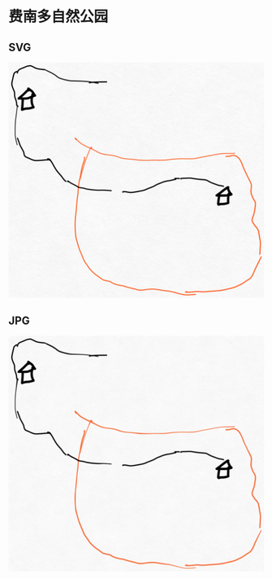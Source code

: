 # 费南多自然公园

## SVG
![费南多自然公园.svg](https://github.com/EdwardWoodhub/GameTheHunter/blob/main/%E8%B4%B9%E5%8D%97%E5%A4%9A%E8%87%AA%E7%84%B6%E5%85%AC%E5%9B%AD.svg)



## JPG
![费南多自然公园.jpg](https://github.com/EdwardWoodhub/GameTheHunter/blob/main/%E8%B4%B9%E5%8D%97%E5%A4%9A%E8%87%AA%E7%84%B6%E5%85%AC%E5%9B%AD.jpg)

